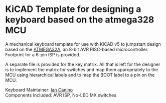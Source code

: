 # KiCAD Template for designing a keyboard based on the atmega328 MCU

A mechanical keyboard template for use with KiCAD v5 to jumpstart design based on the [ATMEGA32A](https://www.microchip.com/wwwproducts/en/ATmega32A), an 8-bit AVR RISC-based microcontroller. Footprint for a 6-pin ISP is provided.

A separate file is provided for the key matrix. All that is left for the designer is to implement the matrix for switches and map them appropriately to the MCU using hierarchical labels and to map the BOOT label to a pin on the MCU.

Keyboard Maintainer: [Ian Canino](https://github.com/CaninoDev)  
Components Included: AVR ISP, No-LED MX switches
